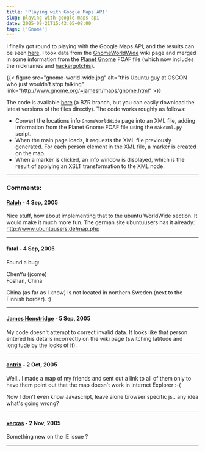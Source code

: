```yaml
---
title: 'Playing with Google Maps API'
slug: playing-with-google-maps-api
date: 2005-09-21T15:43:05+08:00
tags: ['Gnome']
---
```


I finally got round to playing with the Google Maps API, and the results
can be seen [here](http://www.gnome.org/~jamesh/maps/gnome.html). I took
data from the [GnomeWorldWide](http://live.gnome.org/GnomeWorldWide)
wiki page and merged in some information from the [Planet
Gnome](http://planet.gnome.org/) FOAF file (which now includes the
nicknames and
[hackergotchis](http://en.wikipedia.org/wiki/Hackergotchi)).

{{< figure src="gnome-world-wide.jpg"
        alt="this Ubuntu guy at OSCON who just wouldn\'t stop talking"
        link="http://www.gnome.org/~jamesh/maps/gnome.html" >}}

The code is available
[here](http://www.gnome.org/~jamesh/bzr/mapsworldwide/) (a BZR branch,
but you can easily download the latest versions of the files directly).
The code works roughly as follows:

-   Convert the locations info `GnomeWorldWide` page into an XML file,
    adding information from the Planet Gnome FOAF file using the
    `makexml.py` script.
-   When the main page loads, it requests the XML file previously
    generated. For each person element in the XML file, a marker is
    created on the map.
-   When a marker is clicked, an info window is displayed, which is the
    result of applying an XSLT transformation to the XML node.

---
### Comments:
#### [Ralph](http://ralph-wabel.net) - <time datetime="2005-09-22 03:12:32">4 Sep, 2005</time>

Nice stuff, how about implementing that to the ubuntu WorldWide section.
It would make it much more fun. The german site ubuntuusers has it
already: <http://www.ubuntuusers.de/map.php>

---
#### fatal - <time datetime="2005-09-22 21:50:09">4 Sep, 2005</time>

Found a bug:

ChenYu (jcome)\
Foshan, China

China (as far as I know) is not located in northern Sweden (next to the
Finnish border). :)

---
#### [James Henstridge](http://blogs.gnome.org/jamesh) - <time datetime="2005-09-23 13:21:12">5 Sep, 2005</time>

My code doesn\'t attempt to correct invalid data. It looks like that
person entered his details incorrectly on the wiki page (switching
latitude and longitude by the looks of it).

---
#### [antrix](http://www.antrix.net/) - <time datetime="2005-10-04 13:34:46">2 Oct, 2005</time>

Well.. I made a map of my friends and sent out a link to all of them
only to have them point out that the map doesn\'t work in Internet
Explorer :-(

Now I don\'t even know Javascript, leave alone browser specific js.. any
idea what\'s going wrong?

---
#### [xerxas](http://xerxas@gmail.com) - <time datetime="2005-11-08 05:33:21">2 Nov, 2005</time>

Something new on the IE issue ?

---
